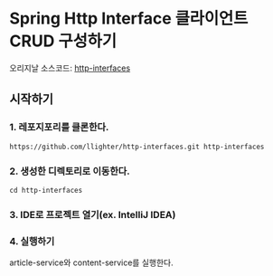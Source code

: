 # Spring Http Interface 클라이언트 CRUD 구성하기

오리지날 소스코드: [http-interfaces](https://github.com/danvega/http-interfaces)

## 시작하기

### 1. 레포지포리를 클론한다.

```
https://github.com/llighter/http-interfaces.git http-interfaces
```

### 2. 생성한 디렉토리로 이동한다.

```
cd http-interfaces
```

### 3. IDE로 프로젝트 열기(ex. IntelliJ IDEA)

### 4. 실행하기

article-service와 content-service를 실행한다.